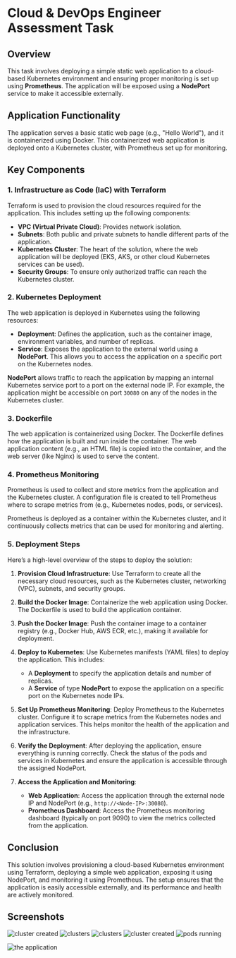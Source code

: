 # Cloud & DevOps Engineer Assessment Task

## Overview

This task involves deploying a simple static web application to a cloud-based Kubernetes environment and ensuring proper monitoring is set up using **Prometheus**. The application will be exposed using a **NodePort** service to make it accessible externally.

## Application Functionality

The application serves a basic static web page (e.g., "Hello World"), and it is containerized using Docker. This containerized web application is deployed onto a Kubernetes cluster, with Prometheus set up for monitoring.

## Key Components

### 1. Infrastructure as Code (IaC) with Terraform

Terraform is used to provision the cloud resources required for the application. This includes setting up the following components:
- **VPC (Virtual Private Cloud)**: Provides network isolation.
- **Subnets**: Both public and private subnets to handle different parts of the application.
- **Kubernetes Cluster**: The heart of the solution, where the web application will be deployed (EKS, AKS, or other cloud Kubernetes services can be used).
- **Security Groups**: To ensure only authorized traffic can reach the Kubernetes cluster.
  
### 2. Kubernetes Deployment

The web application is deployed in Kubernetes using the following resources:

- **Deployment**: Defines the application, such as the container image, environment variables, and number of replicas.
- **Service**: Exposes the application to the external world using a **NodePort**. This allows you to access the application on a specific port on the Kubernetes nodes.

**NodePort** allows traffic to reach the application by mapping an internal Kubernetes service port to a port on the external node IP. For example, the application might be accessible on port `30080` on any of the nodes in the Kubernetes cluster.

### 3. Dockerfile

The web application is containerized using Docker. The Dockerfile defines how the application is built and run inside the container. The web application content (e.g., an HTML file) is copied into the container, and the web server (like Nginx) is used to serve the content.

### 4. Prometheus Monitoring

Prometheus is used to collect and store metrics from the application and the Kubernetes cluster. A configuration file is created to tell Prometheus where to scrape metrics from (e.g., Kubernetes nodes, pods, or services).

Prometheus is deployed as a container within the Kubernetes cluster, and it continuously collects metrics that can be used for monitoring and alerting.

### 5. Deployment Steps

Here’s a high-level overview of the steps to deploy the solution:

1. **Provision Cloud Infrastructure**: Use Terraform to create all the necessary cloud resources, such as the Kubernetes cluster, networking (VPC), subnets, and security groups.
   
2. **Build the Docker Image**: Containerize the web application using Docker. The Dockerfile is used to build the application container.

3. **Push the Docker Image**: Push the container image to a container registry (e.g., Docker Hub, AWS ECR, etc.), making it available for deployment.

4. **Deploy to Kubernetes**: Use Kubernetes manifests (YAML files) to deploy the application. This includes:
   - A **Deployment** to specify the application details and number of replicas.
   - A **Service** of type **NodePort** to expose the application on a specific port on the Kubernetes node IPs.
   
5. **Set Up Prometheus Monitoring**: Deploy Prometheus to the Kubernetes cluster. Configure it to scrape metrics from the Kubernetes nodes and application services. This helps monitor the health of the application and the infrastructure.

6. **Verify the Deployment**: After deploying the application, ensure everything is running correctly. Check the status of the pods and services in Kubernetes and ensure the application is accessible through the assigned NodePort.

7. **Access the Application and Monitoring**:
   - **Web Application**: Access the application through the external node IP and NodePort (e.g., `http://<Node-IP>:30080`).
   - **Prometheus Dashboard**: Access the Prometheus monitoring dashboard (typically on port 9090) to view the metrics collected from the application.

## Conclusion

This solution involves provisioning a cloud-based Kubernetes environment using Terraform, deploying a simple web application, exposing it using NodePort, and monitoring it using Prometheus. The setup ensures that the application is easily accessible externally, and its performance and health are actively monitored.

## Screenshots
![cluster created](https://github.com/AnandPattanashetti/cloud-devops-task/blob/main/Screenshot%20(722).png)
![clusters](https://github.com/AnandPattanashetti/cloud-devops-task/blob/main/Screenshot%20(720).png)
![clusters](https://github.com/AnandPattanashetti/cloud-devops-task/blob/main/Screenshot%20(721).png)
![cluster created](https://github.com/AnandPattanashetti/cloud-devops-task/blob/main/Screenshot%20(722).png)
![pods running](https://github.com/AnandPattanashetti/cloud-devops-task/blob/main/Screenshot%20(719).png)

![the application](https://github.com/AnandPattanashetti/cloud-devops-task/blob/main/Screenshot%20(725).png)



